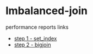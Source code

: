 # Imbalanced-join
performance reports links
- [step 1 - set_index](https://rawcdn.githack.com/coiled/imbalanced-join/22e48ebce44ad1792f97bc8c325323398b76d360/perf_report_synthetic/imbalance_synthetic_step01.html)
- [step 2 - bigjoin](https://rawcdn.githack.com/coiled/imbalanced-join/22e48ebce44ad1792f97bc8c325323398b76d360/perf_report_synthetic/imbalance_synthetic_step02.html) 
